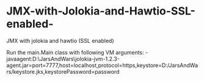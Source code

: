 # JMX-with-Jolokia-and-Hawtio-SSL-enabled-
JMX with jolokia and hawtio (SSL enabled)

Run the main.Main class with following VM arguments:
-javaagent:D:\JarsAndWars\jolokia-jvm-1.2.3-agent.jar=port=7777,host=localhost,protocol=https,keystore=D:/JarsAndWars/keystore.jks,keystorePassword=password
